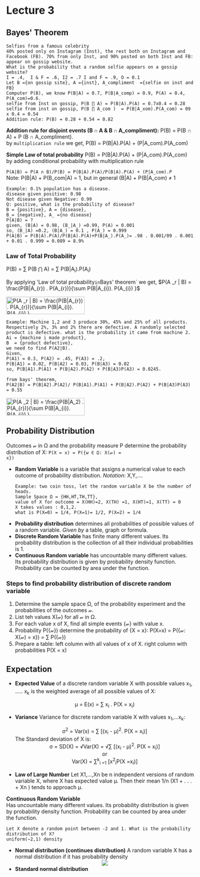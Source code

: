 # Lecture 3

## Bayes' Theorem

```
Selfies from a famous celebrity
40% posted only on Instagram (Inst), the rest both on Instagram and Facebook (FB). 70% from only Inst, and 90% posted on both Inst and FB: appear on gossip website.
What is the probability that a random selfie appears on a gossip website?
I = .4,  I & F = .6, I2 = .7 I and F = .9, O = 0.1
Let B ={on gossip site}, A ={inst}, A_compliment  ={selfie on inst and FB}
Computer P(B), we know P(B|A) = 0.7, P(B|A_comp) = 0.9, P(A) = 0.4, P(A_com)=0.6.
selfie from Inst on gossip, P(B ⋂ A) = P(B|A).P(A) = 0.7x0.4 = 0.28
selfie from inst on gossip, P(B ⋂ A_com )  = P(B|A_xom).P(A_com) = 09 x 0.4 = 0.54
Addition rule: P(B) = 0.28 + 0.54 = 0.82  
 ```
**Addition rule for disjoint events (B ∩ A & B ∩ A_compliment):** P(B) = P(B ∩ A) + P (B ∩ A_compliment).  
by `multiplication rule` we get, P(B) = P(B|A).P(A) + (P|A_com).P(A_com)

**Simple Law of total probability** P(B) = P(B|A).P(A) + (P|A_com).P(A_com)  
by adding conditional probability with multiplication rule

`P(A|B) = P(A ∩ B)/P(B) = P(B|A).P(A)/P(B|A).P(A) + (P|A_com).P`  
Note: P(B|A) + P(B_com|A) = 1, but in general (B|A) + P(B|A_com) ≠ 1

```
Example: 0.1% population has a disease. 
disease given positive: 0.98
Not disease given Negative: 0.99
Q: positive, what is the probability of disease?
B = {positive}, A = {disease}, 
B_= {negative}, A_ ={no disease}
P(A|B) = ?
given, (B|A) = 0.98, (B_|A_) =0.99, P(A) = 0.001
so, (B_|A) =0.2, (B|A_) = 0.1 , P(A_) = 0.999
P(A|B) = P(B|A).P(A)/P(B|A).P(A)+P(B|A_).P(A_)= .98 . 0.001/09 . 0.001 + 0.01 . 0.999 = 0.089 = 8.9%
```
### Law of Total Probability 
P(B) = ∑ P(B ⋂ A)  = ∑ P(B|A<sub>i</sub>).P(A<sub>i</sub>)

By applying 'Law of total probability` in `Bays' theorem` we get, 
$P(A _r | B) = \frac{P(B|A_{r}) . P(A_{r})}{\sum P(B|A_{i}). P(A_{i}) }$

<img src="https://bit.ly/3cDhawz" align="center" border="0" alt="P(A _r | B) = \frac{P(B|A_{r}) . P(A_{r})}{\sum P(B|A_{i}). P(A_{i}) }" width="210" height="47" />   

  

```{python}
Example: Machine 1,2 and 3 produce 30%, 45% and 25% of all products. Respectively 2%, 3% and 2% there are defective. A randomly selected product is defective. what is the probability it came from machine 2. 
Ai = {machine i made product},
B  = {product defective}, 
we need to find P(A2|B). 
Given,
P(A1) = 0.3, P(A2) = .45, P(A3) = .2,
P(B|A1) = 0.02, P(B|A2) = 0.03, P(B|A3) = 0.02
so, P(B|A1).P(A1) + P(B|A2).P(A2) + P(B|A3)P(A3) = 0.0245. 

from bays' theorem,
P(A2|B) = P(B|A2).P(A2)/ P(B|A1).P(A1) + P(B|A2).P(A2) + P(B|A3)P(A3) = 0.55 

```
<img src="https://bit.ly/3cDhawz" align="center" border="0" alt="P(A _2 | B) = \frac{P(B|A_2) . P(A_{r})}{\sum P(B|A_{i}). P(A_{i}) }" width="210" height="47" /> 

## Probability Distribution 

Outcomes 𝓌 in Ω and the probability measure P determine the probability distribution of X:
<code>P(X = x) = P({w ∈ Ω: X(𝓌) = x})</code> 

- **Random Variable** is a variable that assigns a numerical value to each outcome of probability distribution. *Notation*: X,Y,.... 
  ```
  Example: two coin toss, let the random variable X be the number of heads. 
  Sample Space Ω = {HH,HT,TH,TT}, 
  value of X for outcome = X(HH)=2, X(TH) =1, X(HT)=1, X(TT) = 0 
  X takes values : 0,1,2. 
  what is P(X=0) = 1/4, P(X=1)= 1/2, P(X=2) = 1/4 
  ```
- **Probability distribution** determines all probabilities of possible values of a random variable. *Given by* a table, graph or formula. 
- **Discrete Random Variable** has finite many different values. Its probability distribution is the collection of all their individual probabilities is 1. 
- **Continuous Random variable** has uncountable many different values. Its probability distribution is given by probability density function. Probability can be counted by area under the function. 

### Steps to find probability distribution of discrete random variable
1. Determine the sample space Ω, of the probability experiment and the probabilities of the outcomes 𝓌. 
2. List teh values X(𝓌) for all 𝓌 in Ω. 
3. For each value x of X, find all simple events {𝓌} with value x. 
4. Probability P({𝓌}) determine the probability of {X = x}: 
   P(X=x) = P({𝓌: X(𝓌) = x}) = ∑ P({𝓌})
5. Prepare a table: left column with all values of x of X. right column with probabilities P(X = x)

## Expectation 

- **Expected Value** of a discrete random variable X with possible values x<sub>1</sub>, ..... x<sub>k</sub> is the weighted average of all possible values of X:  
   
  <center>μ = E(x) = ∑ x<sub>i</sub> . P(X = x<sub>i</sub>)</center>
- **Variance** Variance for discrete random variable X with values x<sub>1</sub>,...x<sub>k</sub>: 
  <center>σ<sup>2</sup> = Var(x) = ∑ [(x<sub>i</sub>  - μ)<sup>2</sup>. P(X = x<sub>i</sub>)]</center>
  The Standard deviation of X is: 
  <center>σ = SD(X) = √Var(X) = √∑ [(x<sub>i</sub>  - μ)<sup>2</sup>. P(X = x<sub>i</sub>)] </center> 
  <center>or</center>
  <center>Var(X) = ∑<sup>k</sup><sub>i =1</sub> [x<sup>2</sup><sub>i</sub>P(X =x<sub>i</sub>)] </center>


- **Law of Large Number** Let X1,...,Xn be n independent versions of random variable X, where X has expected value μ. Then their mean 1/n (X1 + . . . + Xn ) tends to approach μ.

**Continuous Random Variable**  
Has uncountable many different values. Its probability distribution is given by probability density function. Probability can be counted by area under the function.
```
Let X denote a random point between -2 and 1. What is the probability distribution of X?
uniform(−2,1) density

```

- **Normal distribution (continues distribution)** A random variable X has a normal distribution if it has probability density 
  <center><img src="https://render.githubusercontent.com/render/math?math=P(x) = \frac{1}{2\pi}e x^{ -\frac{1}{2}(\frac{x- \mu }{ \sigma })^2}"></center>
- **Standard normal distribution**


